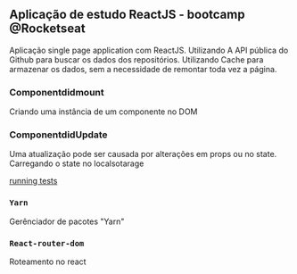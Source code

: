 ## Aplicação de estudo ReactJS - bootcamp @Rocketseat

Aplicação single page application com ReactJS.
Utilizando A API pública do Github para buscar os dados dos repositórios.
Utilizando Cache para armazenar os dados, sem a necessidade de remontar toda vez a página.

### Componentdidmount

Criando uma instância de um componente no DOM

### ComponentdidUpdate

Uma atualização pode ser causada por alterações em props ou no state. Carregando o state no localsotarage

[running tests](https://facebook.github.io/create-react-app)

### `Yarn`

Gerênciador de pacotes "Yarn"

### `React-router-dom`

Roteamento no react
